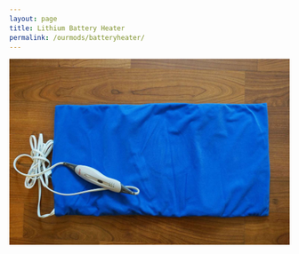 ```yaml
---
layout: page
title: Lithium Battery Heater
permalink: /ourmods/batteryheater/
---
```

<img src="/assets/heatingpadweb.jpg"/>
